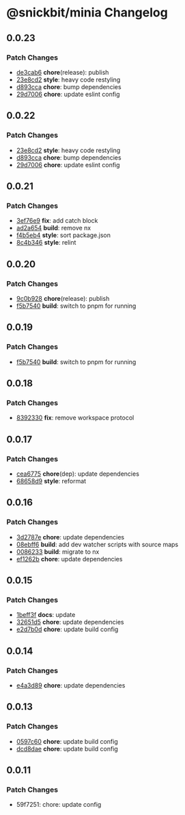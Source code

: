 # @snickbit/minia Changelog

## 0.0.23

### Patch Changes

- [de3cab6](https://github.com/snickbit/minia/commit/de3cab6) **chore**(release):  publish
- [23e8cd2](https://github.com/snickbit/minia/commit/23e8cd2) **style**:  heavy code restyling
- [d893cca](https://github.com/snickbit/minia/commit/d893cca) **chore**:  bump dependencies
- [29d7006](https://github.com/snickbit/minia/commit/29d7006) **chore**:  update eslint config

## 0.0.22

### Patch Changes

- [23e8cd2](https://github.com/snickbit/minia/commit/23e8cd2) **style**:  heavy code restyling
- [d893cca](https://github.com/snickbit/minia/commit/d893cca) **chore**:  bump dependencies
- [29d7006](https://github.com/snickbit/minia/commit/29d7006) **chore**:  update eslint config

## 0.0.21

### Patch Changes

- [3ef76e9](https://github.com/snickbit/minia/commit/3ef76e9) **fix**:  add catch block
- [ad2a654](https://github.com/snickbit/minia/commit/ad2a654) **build**:  remove nx
- [f4b5eb4](https://github.com/snickbit/minia/commit/f4b5eb4) **style**:  sort package.json
- [8c4b346](https://github.com/snickbit/minia/commit/8c4b346) **style**:  relint

## 0.0.20

### Patch Changes

- [9c0b928](https://github.com/snickbit/minia/commit/9c0b928) **chore**(release):  publish
- [f5b7540](https://github.com/snickbit/minia/commit/f5b7540) **build**:  switch to pnpm for running

## 0.0.19

### Patch Changes

- [f5b7540](https://github.com/snickbit/minia/commit/f5b7540) **build**:  switch to pnpm for running

## 0.0.18

### Patch Changes

- [8392330](https://github.com/snickbit/minia/commit/8392330) **fix**:  remove workspace protocol

## 0.0.17

### Patch Changes

- [cea6775](https://github.com/snickbit/minia/commit/cea6775) **chore**(dep):  update dependencies
- [68658d9](https://github.com/snickbit/minia/commit/68658d9) **style**:  reformat

## 0.0.16

### Patch Changes

- [3d2787e](https://github.com/snickbit/minia/commit/3d2787e) **chore**:  update dependencies
- [08ebff6](https://github.com/snickbit/minia/commit/08ebff6) **build**:  add dev watcher scripts with source maps
- [0086233](https://github.com/snickbit/minia/commit/0086233) **build**:  migrate to nx
- [ef1262b](https://github.com/snickbit/minia/commit/ef1262b) **chore**:  update dependencies

## 0.0.15

### Patch Changes

- [1beff3f](https://github.com/snickbit/minia/commit/1beff3f) **docs**:  update
- [32651d5](https://github.com/snickbit/minia/commit/32651d5) **chore**:  update dependencies
- [e2d7b0d](https://github.com/snickbit/minia/commit/e2d7b0d) **chore**:  update build config

## 0.0.14

### Patch Changes

- [e4a3d89](https://github.com/snickbit/minia/commit/e4a3d89) **chore**:  update dependencies

## 0.0.13

### Patch Changes

- [0597c60](https://github.com/snickbit/minia/commit/0597c60) **chore**:  update build config
- [dcd8dae](https://github.com/snickbit/minia/commit/dcd8dae) **chore**:  update build config

## 0.0.11

### Patch Changes

- 59f7251: chore: update config
